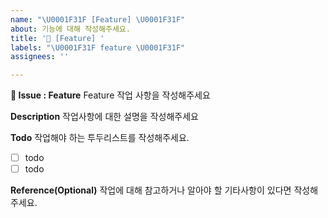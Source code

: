 ```yaml
---
name: "\U0001F31F [Feature] \U0001F31F"
about: 기능에 대해 작성해주세요.
title: '🌟 [Feature] '
labels: "\U0001F31F feature \U0001F31F"
assignees: ''

---
```


**🌟 Issue : Feature**
Feature 작업 사항을 작성해주세요

**Description**
작업사항에 대한 설명을 작성해주세요


**Todo**
작업해야 하는 투두리스트를 작성해주세요.
- [ ] todo
- [ ] todo

**Reference(Optional)**
작업에 대해 참고하거나 알아야 할 기타사항이 있다면 작성해주세요.
